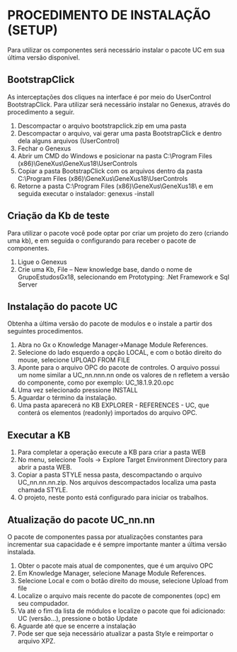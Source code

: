 # PROCEDIMENTO DE INSTALAÇÃO (SETUP)

Para utilizar os componentes será necessário instalar o pacote UC em sua última versão disponível. 

## BootstrapClick
As interceptações dos cliques na interface é por meio do UserControl BootstrapClick.
Para utilizar será necessário instalar no Genexus, através do procedimento a seguir.

1. Descompactar o arquivo bootstrapclick.zip em uma pasta
2. Descompactar o arquivo, vai gerar uma pasta BootstrapClick e dentro dela alguns arquivos (UserControl)
3. Fechar o Genexus
4. Abrir um CMD do Windows e posicionar na pasta C:\Program Files (x86)\GeneXus\GeneXus18\UserControls
5. Copiar a pasta BootstrapClick com os arquivos dentro da pasta C:\Program Files (x86)\GeneXus\GeneXus18\UserControls
5. Retorne a pasta C:\Program Files (x86)\GeneXus\GeneXus18\ e em seguida executar o instalador: genexus -install

## Criação da Kb de teste
Para utilizar o pacote você pode optar por criar um projeto do zero (criando uma kb), e em seguida o configurando para receber o pacote de componentes.

1) Ligue o Genexus
2) Crie uma Kb, File – New knowledge base, dando o nome de GrupoEstudosGx18, selecionando em Prototyping: .Net Framework e Sql Server

## Instalação do pacote UC
Obtenha a última versão do pacote de modulos e o instale a partir dos seguintes procedimentos.

1) Abra no Gx o Knowledge Manager->Manage Module References.
2) Selecione do lado esquerdo a opção LOCAL, e com o botão direito do mouse, selecione UPLOAD FROM FILE
3) Aponte para o arquivo OPC do pacote de controles. O arquivo possui um nome similar a UC_nn.nnn.nn onde os valores de n refletem a versão do componente, como por exemplo: UC_18.1.9.20.opc
4) Uma vez selecionado pressione INSTALL
5) Aguardar o término da instalação.
6) Uma pasta aparecerá no KB EXPLORER - REFERENCES - UC, que conterá os elementos (readonly) importados do arquivo OPC.


## Executar a KB

1) Para completar a operação execute a KB para criar a pasta WEB
2) No menu, selecione Tools -> Explore Target Environment Directory para abrir a pasta WEB. 
3) Copiar a pasta STYLE nessa pasta, descompactando o arquivo UC_nn.nn.nn.zip. Nos arquivos descompactados localiza uma pasta chamada STYLE.
4) O projeto, neste ponto está configurado para iniciar os trabalhos.

## Atualização do pacote UC_nn.nn

O pacote de componentes passa por atualizações constantes para incrementar sua capacidade e é sempre importante manter a última versão instalada.
1) Obter o pacote mais atual de componentes, que é um arquivo OPC
2)	Em Knowledge Manager, selecione Manage Module References.
3)	Selecione Local e com o botão direito do mouse, selecione Upload from file
4)	Localize o arquivo mais recente do pacote de componentes (opc) em seu compudador.
5)	Va até o fim da lista de módulos e localize o pacote que foi adicionado: UC (versão...), pressione o botão Update
6) Aguarde até que se encerre a instalação
7)	Pode ser que seja necessário atualizar a pasta Style e reimportar o arquivo XPZ.

